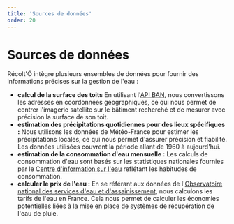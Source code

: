```yaml
---
title: 'Sources de données'
order: 20
---
```


# Sources de données

Récolt'Ô intègre plusieurs ensembles de données pour fournir des informations précises sur la gestion de l'eau :

- **calcul de la surface des toits**
En utilisant l'[API BAN](https://www.data.gouv.fr/fr/dataservices/api-adresse-base-adresse-nationale-ban/), nous convertissons les adresses en coordonnées géographiques, ce qui nous permet de
centrer l'imagerie satellite sur le bâtiment recherché et de mesurer avec précision la surface de son toit.
- **estimation des précipitations quotidiennes pour des lieux spécifiques :**
Nous utilisons les données de Météo-France pour estimer les précipitations locales, ce qui nous permet d'assurer précision
et fiabilité. Les données utilisées couvrent la période allant de 1960 à aujourd'hui.
- **estimation de la consommation d'eau mensuelle :**
Les calculs de consommation d'eau sont basés sur les statistiques nationales fournies par le
[Centre d'information sur l'eau](https://www.cieau.com/) reflétant les habitudes de consommation.
- **calculer le prix de l'eau :**
En se référant aux données de l'[Observatoire national des services d'eau et d'assainissement](https://www.services.eaufrance.fr/), nous calculons
les tarifs de l'eau en France. Cela nous permet de calculer les économies potentielles liées à la mise en place de
systèmes de récupération de l'eau de pluie.

